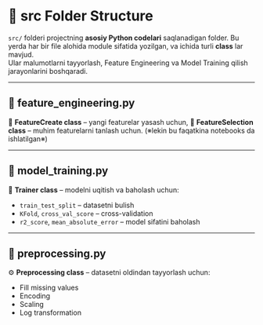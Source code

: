 # 📂 src Folder Structure

`src/` folderi projectning **asosiy Python codelari** saqlanadigan folder.
Bu yerda har bir file alohida module sifatida yozilgan, va ichida turli **class** lar mavjud.  
Ular malumotlarni tayyorlash, Feature Engineering va Model Training qilish jarayonlarini boshqaradi.

---

## 📁 feature_engineering.py
🔹 **FeatureCreate class** – yangi featurelar yasash uchun,
🔹 **FeatureSelection class** – muhim featurelarni tanlash uchun.  (※lekin bu faqatkina notebooks da ishlatilgan※)

---

## 📁 model_training.py
🤖 **Trainer class** – modelni uqitish va baholash uchun:  
- `train_test_split` – datasetni bulish  
- `KFold`, `cross_val_score` – cross-validation  
- `r2_score`, `mean_absolute_error` – model sifatini baholash  

---

## 📁 preprocessing.py
⚙️ **Preprocessing class** – datasetni oldindan tayyorlash uchun:  
- Fill missing values
- Encoding 
- Scaling  
- Log transformation  